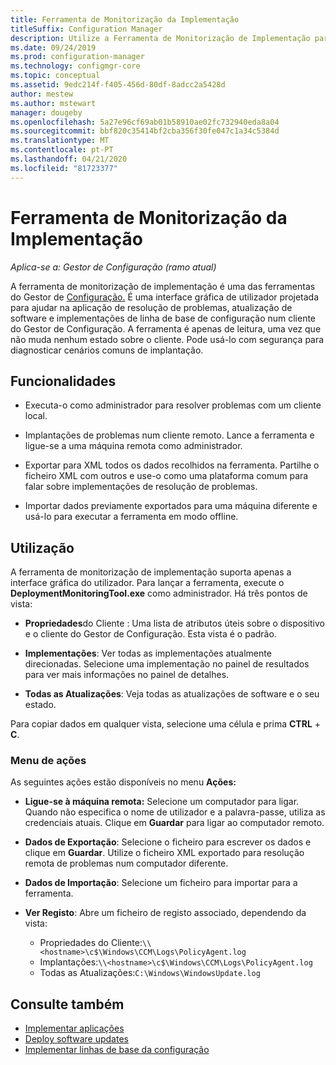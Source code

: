 ```yaml
---
title: Ferramenta de Monitorização da Implementação
titleSuffix: Configuration Manager
description: Utilize a Ferramenta de Monitorização de Implementação para resolver as implementações de software num cliente do Gestor de Configuração.
ms.date: 09/24/2019
ms.prod: configuration-manager
ms.technology: configmgr-core
ms.topic: conceptual
ms.assetid: 9edc214f-f405-456d-80df-8adcc2a5428d
author: mestew
ms.author: mstewart
manager: dougeby
ms.openlocfilehash: 5a27e96cf69ab01b58910ae02fc732940eda8a04
ms.sourcegitcommit: bbf820c35414bf2cba356f30fe047c1a34c5384d
ms.translationtype: MT
ms.contentlocale: pt-PT
ms.lasthandoff: 04/21/2020
ms.locfileid: "81723377"
---
```

# <a name="deployment-monitoring-tool"></a>Ferramenta de Monitorização da Implementação

*Aplica-se a: Gestor de Configuração (ramo atual)*

A ferramenta de monitorização de implementação é uma das ferramentas do Gestor de [Configuração.](tools.md) É uma interface gráfica de utilizador projetada para ajudar na aplicação de resolução de problemas, atualização de software e implementações de linha de base de configuração num cliente do Gestor de Configuração. A ferramenta é apenas de leitura, uma vez que não muda nenhum estado sobre o cliente. Pode usá-lo com segurança para diagnosticar cenários comuns de implantação.


## <a name="features"></a>Funcionalidades

- Executa-o como administrador para resolver problemas com um cliente local.  

- Implantações de problemas num cliente remoto. Lance a ferramenta e ligue-se a uma máquina remota como administrador.  

- Exportar para XML todos os dados recolhidos na ferramenta. Partilhe o ficheiro XML com outros e use-o como uma plataforma comum para falar sobre implementações de resolução de problemas.  

- Importar dados previamente exportados para uma máquina diferente e usá-lo para executar a ferramenta em modo offline.   


## <a name="usage"></a>Utilização

A ferramenta de monitorização de implementação suporta apenas a interface gráfica do utilizador. Para lançar a ferramenta, execute o **DeploymentMonitoringTool.exe** como administrador. Há três pontos de vista:  

- **Propriedades**do Cliente : Uma lista de atributos úteis sobre o dispositivo e o cliente do Gestor de Configuração. Esta vista é o padrão.   

- **Implementações**: Ver todas as implementações atualmente direcionadas. Selecione uma implementação no painel de resultados para ver mais informações no painel de detalhes.  

- **Todas as Atualizações**: Veja todas as atualizações de software e o seu estado.  

Para copiar dados em qualquer vista, selecione uma célula e prima **CTRL** + **C**.


### <a name="actions-menu"></a>Menu de ações

As seguintes ações estão disponíveis no menu **Ações:**  

- **Ligue-se à máquina remota:** Selecione um computador para ligar. Quando não especifica o nome de utilizador e a palavra-passe, utiliza as credenciais atuais. Clique em **Guardar** para ligar ao computador remoto.  

- **Dados de Exportação**: Selecione o ficheiro para escrever os dados e clique em **Guardar**. Utilize o ficheiro XML exportado para resolução remota de problemas num computador diferente.  

- **Dados de Importação**: Selecione um ficheiro para importar para a ferramenta.  

- **Ver Registo**: Abre um ficheiro de registo associado, dependendo da vista:  
    - Propriedades do Cliente:`\\<hostname>\c$\Windows\CCM\Logs\PolicyAgent.log`
    - Implantações:`\\<hostname>\c$\Windows\CCM\Logs\PolicyAgent.log`
    - Todas as Atualizações:`C:\Windows\WindowsUpdate.log`



## <a name="see-also"></a>Consulte também

- [Implementar aplicações](../../apps/deploy-use/deploy-applications.md)
- [Deploy software updates](../../sum/deploy-use/deploy-software-updates.md)
- [Implementar linhas de base da configuração](../../compliance/deploy-use/deploy-configuration-baselines.md)
